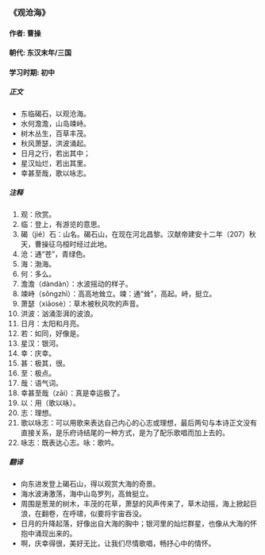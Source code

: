 ### 《观沧海》

#### 作者: 曹操 

#### 朝代: 东汉末年/三国

#### 学习时期: 初中

##### **正文**

- 东临碣石，以观沧海。
- 水何澹澹，山岛竦峙。
- 树木丛生，百草丰茂。
- 秋风萧瑟，洪波涌起。
- 日月之行，若出其中；
- 星汉灿烂，若出其里。
- 幸甚至哉，歌以咏志。

##### **注释**

1. 观：欣赏。
2. 临：登上，有游览的意思。
3. 碣（jié）石：山名。碣石山，在现在河北昌黎。汉献帝建安十二年（207）秋天，曹操征乌桓时经过此地。
4. 沧：通“苍”，青绿色。
5. 海：渤海。
6. 何：多么。
7. 澹澹（dàndàn）：水波摇动的样子。
8. 竦峙（sǒngzhì）：高高地耸立。竦：通“耸”，高起。峙，挺立。
9. 萧瑟（xiāosè）：草木被秋风吹的声音。
10. 洪波：汹涌澎湃的波浪。
11. 日月：太阳和月亮。
12. 若：如同，好像是。
13. 星汉：银河。
14. 幸：庆幸。
15. 甚：极其，很。
16. 至：极点。
17. 哉：语气词。
18. 幸甚至哉（zāi）：真是幸运极了。
19. 以：用（歌以咏）。
20. 志：理想。
21. 歌以咏志：可以用歌来表达自己内心的心志或理想，最后两句与本诗正文没有直接关系，是乐府诗结尾的一种方式，是为了配乐歌唱而加上去的。
22. 咏志：既表达心志。咏：歌吟。

##### **翻译**

- 向东进发登上碣石山，得以观赏大海的奇景。
- 海水波涛激荡，海中山岛罗列，高耸挺立。
- 周围是葱茏的树木，丰茂的花草，萧瑟的风声传来了，草木动摇，海上掀起巨浪，在翻卷，在呼啸，似要将宇宙吞没。
- 日月的升降起落，好像出自大海的胸中；银河里的灿烂群星，也像从大海的怀抱中涌现出来的。
- 啊，庆幸得很，美好无比，让我们尽情歌唱，畅抒心中的情怀。